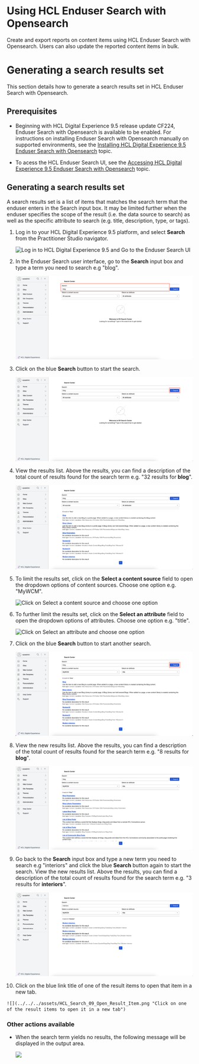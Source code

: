 # Using HCL Enduser Search with Opensearch

Create and export reports on content items using HCL Enduser Search with Opensearch. Users can also update the reported content items in bulk.

# Generating a search results set

This section details how to generate a search results set in HCL Enduser Search with Opensearch.

## Prerequisites

- Beginning with HCL Digital Experience 9.5 release update CF224, Enduser Search with Opensearch is available to be enabled. For instructions on installing Enduser Search with Opensearch manually on supported environments, see the [Installing HCL Digital Experience 9.5 Enduser Search with Opensearch](../installation/index.md) topic.

- To acess the HCL Enduser Search UI, see the [Accessing HCL Digital Experience 9.5 Enduser Search with Opensearch](../access/index.md) topic.

## Generating a search results set

A search results set is a list of items that matches the search term that the enduser enters in the Search input box. It may be limited further when the enduser specifies the scope of the result (i.e. the data source to search) as well as the specific attribute to search (e.g. title, description, type, or tags).

1.  Log in to your HCL Digital Experience 9.5 platform, and select **Search** from the Practitioner Studio navigator.

    ![](../../../assets/HCL_DX_95_Practitioner_Studio_interface.png "Log in to HCL Digital Experience 9.5 and Go to the Enduser Search UI")

2.  In the Enduser Search user interface, go to the **Search** input box and type a term you need to search e.g "blog".

    ![](../../../assets/HCL_Search_01_Input_Query.png "Input a search term in the Search input box")

3.  Click on the blue **Search** button to start the search.

    ![](../../../assets/HCL_Search_02_Button_Trigger.png "Click on the blue Search button")

4.  View the results list. Above the results, you can find a description of the total count of results found for the search term e.g. "32 results for **blog**".

    ![](../../../assets/HCL_Search_03_Results_Set_Initial.png "View the search results and note the count of results found")

5.  To limit the results set, click on the **Select a content source** field to open the dropdown options of content sources. Choose one option e.g. "MyWCM".

    ![](../../../assets/HCL_Search__04_Input_Scope.png "Click on Select a content source and choose one option")

6.  To further limit the results set, click on the **Select an attribute** field to open the dropdown options of attributes. Choose one option e.g. "title".

    ![](../../../assets/HCL_Search__05_Input_Type.png "Click on Select an attribute and choose one option")

7.  Click on the blue **Search** button to start another search.

    ![](../../../assets/HCL_Search_06_Button_Trigger.png "Click on Search button to start another search")

8.  View the new results list. Above the results, you can find a description of the total count of results found for the search term e.g. "8 results for **blog**".

    ![](../../../assets/HCL_Search_07_Results_Set_Filtered.png "View the filtered down search results and note the count of results found")

9.  Go back to the **Search** input box and type a new term you need to search e.g "interiors" and click the blue **Search** button again to start the search. View the new results list. Above the results, you can find a description of the total count of results found for the search term e.g. "3 results for **interiors**".

    ![](../../../assets/HCL_Search_08_Input_Query_Change.png "Change the search term in the Search input box")

10.  Click on the blue link title of one of the result items to open that item in a new tab.

    ![](../../../assets/HCL_Search_09_Open_Result_Item.png "Click on one of the result items to open it in a new tab")
    
### Other actions available

- When the search term yields no results, the following message will be displayed in the output area.
    
    ![](../../../../assets/HCL_Search_10_No_Results_Found.png)